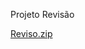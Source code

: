 Projeto Revisão


[Reviso.zip](https://github.com/ViniciusSodre07/PPDM-I/files/11205995/Reviso.zip)
